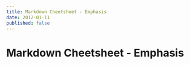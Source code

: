 ```yaml
---
title: Markdown Cheetsheet - Emphasis
date: 2012-01-11
published: false
---
```


# Markdown Cheetsheet - Emphasis

